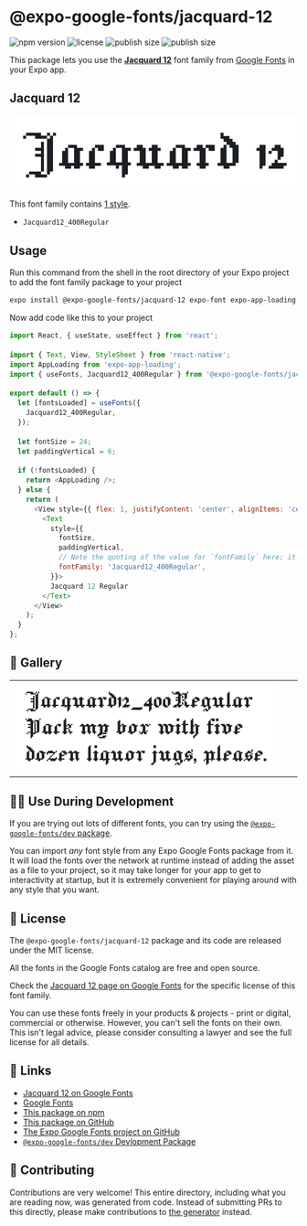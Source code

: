 # @expo-google-fonts/jacquard-12

![npm version](https://flat.badgen.net/npm/v/@expo-google-fonts/jacquard-12)
![license](https://flat.badgen.net/github/license/expo/google-fonts)
![publish size](https://flat.badgen.net/packagephobia/install/@expo-google-fonts/jacquard-12)
![publish size](https://flat.badgen.net/packagephobia/publish/@expo-google-fonts/jacquard-12)

This package lets you use the [**Jacquard 12**](https://fonts.google.com/specimen/Jacquard+12) font family from [Google Fonts](https://fonts.google.com/) in your Expo app.

## Jacquard 12

![Jacquard 12](./font-family.png)

This font family contains [1 style](#-gallery).

- `Jacquard12_400Regular`

## Usage

Run this command from the shell in the root directory of your Expo project to add the font family package to your project
```sh
expo install @expo-google-fonts/jacquard-12 expo-font expo-app-loading
```

Now add code like this to your project
```js
import React, { useState, useEffect } from 'react';

import { Text, View, StyleSheet } from 'react-native';
import AppLoading from 'expo-app-loading';
import { useFonts, Jacquard12_400Regular } from '@expo-google-fonts/jacquard-12';

export default () => {
  let [fontsLoaded] = useFonts({
    Jacquard12_400Regular,
  });

  let fontSize = 24;
  let paddingVertical = 6;

  if (!fontsLoaded) {
    return <AppLoading />;
  } else {
    return (
      <View style={{ flex: 1, justifyContent: 'center', alignItems: 'center' }}>
        <Text
          style={{
            fontSize,
            paddingVertical,
            // Note the quoting of the value for `fontFamily` here; it expects a string!
            fontFamily: 'Jacquard12_400Regular',
          }}>
          Jacquard 12 Regular
        </Text>
      </View>
    );
  }
};

```

## 🔡 Gallery


||||
|-|-|-|
|![Jacquard12_400Regular](./Jacquard12_400Regular.ttf.png)||||


## 👩‍💻 Use During Development

If you are trying out lots of different fonts, you can try using the [`@expo-google-fonts/dev` package](https://github.com/expo/google-fonts/tree/master/font-packages/dev#readme).

You can import *any* font style from any Expo Google Fonts package from it. It will load the fonts
over the network at runtime instead of adding the asset as a file to your project, so it may take longer
for your app to get to interactivity at startup, but it is extremely convenient
for playing around with any style that you want.

## 📖 License

The `@expo-google-fonts/jacquard-12` package and its code are released under the MIT license.

All the fonts in the Google Fonts catalog are free and open source.

Check the [Jacquard 12 page on Google Fonts](https://fonts.google.com/specimen/Jacquard+12) for the specific license of this font family.

You can use these fonts freely in your products & projects - print or digital, commercial or otherwise. However, you can't sell the fonts on their own. This isn't legal advice, please consider consulting a lawyer and see the full license for all details.

## 🔗 Links

- [Jacquard 12 on Google Fonts](https://fonts.google.com/specimen/Jacquard+12)
- [Google Fonts](https://fonts.google.com/)
- [This package on npm](https://www.npmjs.com/package/@expo-google-fonts/jacquard-12)
- [This package on GitHub](https://github.com/expo/google-fonts/tree/master/font-packages/jacquard-12)
- [The Expo Google Fonts project on GitHub](https://github.com/expo/google-fonts)
- [`@expo-google-fonts/dev` Devlopment Package](https://github.com/expo/google-fonts/tree/master/font-packages/dev)

## 🤝 Contributing

Contributions are very welcome! This entire directory, including what you are reading now, was generated from code. Instead of submitting PRs to this directly, please make contributions to [the generator](https://github.com/expo/google-fonts/tree/master/packages/generator) instead.
